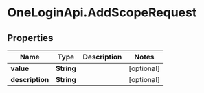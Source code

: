 # OneLoginApi.AddScopeRequest

## Properties

Name | Type | Description | Notes
------------ | ------------- | ------------- | -------------
**value** | **String** |  | [optional] 
**description** | **String** |  | [optional] 


